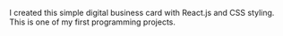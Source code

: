 I created this simple digital business card with React.js and CSS styling. This is one of my first programming projects.